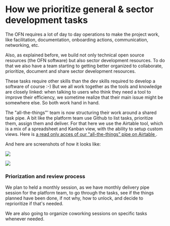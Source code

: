 # How we prioritize general & sector development tasks

The OFN requires a lot of day to day operations to make the project work, like facilitation, documentation, onboarding actions, communication, networking, etc.

Also, as explained before, we build not only technical open source resources \(the OFN software\) but also sector development resources. To do that we also have a team starting to getting better organized to collaborate, prioritize, document and share sector development resources.

These tasks require other skills than the dev skills required to develop a software of course :-\) But we all work together as the tools and knowledge are closely linked: when talking to users who think they need a tool to improve their efficiency, we sometime realize that their main issue might be somewhere else. So both work hand in hand.

The "all-the-things"' team is now structuring their work around a shared task pipe. A bit like the platform team use Github to list tasks, prioritize them, assign them and deliver. For that here we use the Airtable tool, which is a mix of a spreadsheet and Kanban view, with the ability to setup custom views. Here is [a read only acces of our "all-the-things" pipe on Airtable ](https://airtable.com/invite/l?inviteId=invZwOQIL261V8IAC&inviteToken=e366698a2dca4f324688d85b908e3ae18a3251276b3efd5132ec1e7465311300).

And here are screenshots of how it looks like:

![](../.gitbook/assets/capture-du-2019-05-28-19-00-57.png)

![](../.gitbook/assets/capture-du-2019-05-28-19-02-42.png)

### Priorization and review process

We plan to held a monthly session, as we have monthly delivery pipe session for the platform team, to go through the tasks, see if the things planned have been done, if not why, how to unlock, and decide to reprioritize if that's needed.

We are also going to organize coworking sessions on specific tasks whenever needed.

